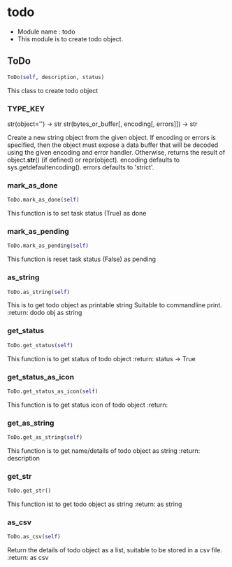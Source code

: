 # todo

- Module name : todo
- This module is to create todo object.

## ToDo
```python
ToDo(self, description, status)
```
This class to create todo object
### TYPE_KEY
str(object='') -> str
str(bytes_or_buffer[, encoding[, errors]]) -> str

Create a new string object from the given object. If encoding or
errors is specified, then the object must expose a data buffer
that will be decoded using the given encoding and error handler.
Otherwise, returns the result of object.__str__() (if defined)
or repr(object).
encoding defaults to sys.getdefaultencoding().
errors defaults to 'strict'.
### mark_as_done
```python
ToDo.mark_as_done(self)
```
This function is to set task status (True) as done
### mark_as_pending
```python
ToDo.mark_as_pending(self)
```
This function is reset task status (False) as pending
### as_string
```python
ToDo.as_string(self)
```

This is to get todo object as printable string
Suitable to commandline print.
:return: dodo obj as string

### get_status
```python
ToDo.get_status(self)
```

This function is to get status of todo object
:return: status -> True

### get_status_as_icon
```python
ToDo.get_status_as_icon(self)
```

This function is to get status icon of todo object
:return:

### get_as_string
```python
ToDo.get_as_string(self)
```

This function is to get name/details of todo object as string
:return: description

### get_str
```python
ToDo.get_str()
```

This function ist to get todo object as string
:return: as string

### as_csv
```python
ToDo.as_csv(self)
```
Return the details of todo object as a list,
suitable to be stored in a csv file.
:return: as csv

